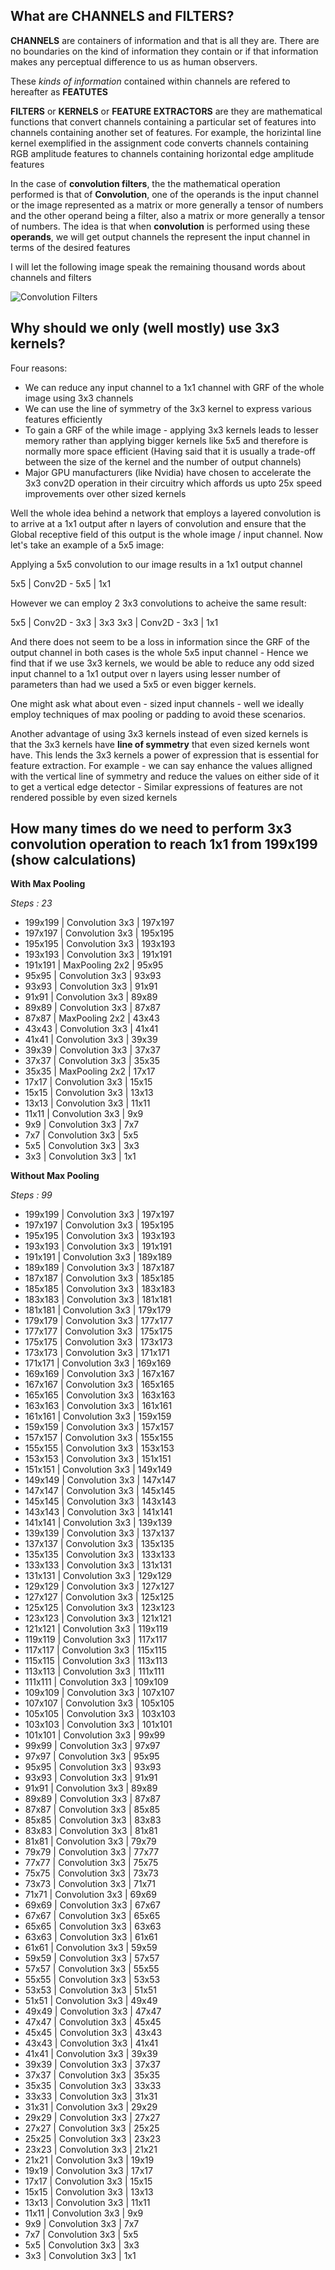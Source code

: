 ## What are **CHANNELS** and **FILTERS**?

**CHANNELS** are containers of information and that is all they are. There are no boundaries on the kind of information they contain or if that information makes any perceptual difference to us as human observers. 

These *kinds of information* contained within channels are refered to hereafter as **FEATUTES**

**FILTERS** or **KERNELS** or **FEATURE EXTRACTORS** are they are mathematical functions that convert channels containing a particular set of features into channels containing another set of features. For example, the horizintal line kernel exemplified in the assignment code converts channels containing RGB amplitude features to channels containing horizontal edge amplitude features

In the case of **convolution filters**, the the mathematical operation performed is that of **Convolution**, one of the operands is the input channel or the image represented as a matrix or more generally a tensor of numbers and the other operand being a filter, also a matrix or more generally a tensor of numbers. The idea is that when **convolution** is performed using these **operands**, we will get output channels the represent the input channel in terms of the desired features

I will let the following image speak the remaining thousand words about channels and filters

![Convolution Filters](https://github.com/anubhavsatpathy/EVA/blob/master/Session1/images/channels.png)

## Why should we only (well mostly) use 3x3 kernels?

Four reasons:

- We can reduce any input channel to a 1x1 channel with GRF of the whole image using 3x3 channels
- We can use the line of symmetry of the 3x3 kernel to express various features efficiently
- To gain a GRF of the while image - applying 3x3 kernels leads to lesser memory rather than applying bigger kernels like 5x5 and therefore is normally more space efficient (Having said that it is usually a trade-off between the size of the kernel and the number of output channels)
- Major GPU manufacturers (like Nvidia) have chosen to accelerate the 3x3 conv2D operation in their circuitry which affords us upto 25x speed improvements over other sized kernels

Well the whole idea behind a network that employs a layered convolution is to arrive at a 1x1 output after n layers of convolution and ensure that the Global receptive field of this output is the whole image / input channel. Now let's take an example of a 5x5 image:

Applying a 5x5 convolution to our image results in a 1x1 output channel

5x5 | Conv2D - 5x5 | 1x1

However we can employ 2 3x3 convolutions to acheive the same result:

5x5 | Conv2D - 3x3 | 3x3
3x3 | Conv2D - 3x3 | 1x1

And there does not seem to be a loss in information since the GRF of the output channel in both cases is the whole 5x5 input channel - Hence we find that if we use 3x3 kernels, we would be able to reduce any odd sized input channel to a 1x1 output over n layers using lesser number of parameters than had we used a 5x5 or even bigger kernels.

One might ask what about even - sized input channels - well we ideally employ techniques of max pooling or padding to avoid these scenarios.

Another advantage of using 3x3 kernels instead of even sized kernels is that the 3x3 kernels have **line of symmetry** that even sized kernels wont have. This lends the 3x3 kernels a power of expression that is essential for feature extraction. For example - we can say enhance the values alligned with the vertical line of symmetry and reduce the values on either side of it to get a vertical edge detector - Similar expressions of features are not rendered possible by even sized kernels


## How many times do we need to perform 3x3 convolution operation to reach 1x1 from 199x199 (show calculations)

**With Max Pooling**

*Steps : 23*

- 199x199 | Convolution 3x3 | 197x197
- 197x197 | Convolution 3x3 | 195x195
- 195x195 | Convolution 3x3 | 193x193
- 193x193 | Convolution 3x3 | 191x191
- 191x191 | MaxPooling 2x2 | 95x95
- 95x95 | Convolution 3x3 | 93x93
- 93x93 | Convolution 3x3 | 91x91
- 91x91 | Convolution 3x3 | 89x89
- 89x89 | Convolution 3x3 | 87x87
- 87x87 | MaxPooling 2x2 | 43x43
- 43x43 | Convolution 3x3 | 41x41
- 41x41 | Convolution 3x3 | 39x39
- 39x39 | Convolution 3x3 | 37x37
- 37x37 | Convolution 3x3 | 35x35
- 35x35 | MaxPooling 2x2 | 17x17
- 17x17 | Convolution 3x3 | 15x15
- 15x15 | Convolution 3x3 | 13x13
- 13x13 | Convolution 3x3 | 11x11
- 11x11 | Convolution 3x3 | 9x9
- 9x9 | Convolution 3x3 | 7x7
- 7x7 | Convolution 3x3 | 5x5
- 5x5 | Convolution 3x3 | 3x3
- 3x3 | Convolution 3x3 | 1x1

**Without Max Pooling** 

*Steps : 99*

- 199x199 | Convolution 3x3 | 197x197
- 197x197 | Convolution 3x3 | 195x195
- 195x195 | Convolution 3x3 | 193x193
- 193x193 | Convolution 3x3 | 191x191
- 191x191 | Convolution 3x3 | 189x189
- 189x189 | Convolution 3x3 | 187x187
- 187x187 | Convolution 3x3 | 185x185
- 185x185 | Convolution 3x3 | 183x183
- 183x183 | Convolution 3x3 | 181x181
- 181x181 | Convolution 3x3 | 179x179
- 179x179 | Convolution 3x3 | 177x177
- 177x177 | Convolution 3x3 | 175x175
- 175x175 | Convolution 3x3 | 173x173
- 173x173 | Convolution 3x3 | 171x171
- 171x171 | Convolution 3x3 | 169x169
- 169x169 | Convolution 3x3 | 167x167
- 167x167 | Convolution 3x3 | 165x165
- 165x165 | Convolution 3x3 | 163x163
- 163x163 | Convolution 3x3 | 161x161
- 161x161 | Convolution 3x3 | 159x159
- 159x159 | Convolution 3x3 | 157x157
- 157x157 | Convolution 3x3 | 155x155
- 155x155 | Convolution 3x3 | 153x153
- 153x153 | Convolution 3x3 | 151x151
- 151x151 | Convolution 3x3 | 149x149
- 149x149 | Convolution 3x3 | 147x147
- 147x147 | Convolution 3x3 | 145x145
- 145x145 | Convolution 3x3 | 143x143
- 143x143 | Convolution 3x3 | 141x141
- 141x141 | Convolution 3x3 | 139x139
- 139x139 | Convolution 3x3 | 137x137
- 137x137 | Convolution 3x3 | 135x135
- 135x135 | Convolution 3x3 | 133x133
- 133x133 | Convolution 3x3 | 131x131
- 131x131 | Convolution 3x3 | 129x129
- 129x129 | Convolution 3x3 | 127x127
- 127x127 | Convolution 3x3 | 125x125
- 125x125 | Convolution 3x3 | 123x123
- 123x123 | Convolution 3x3 | 121x121
- 121x121 | Convolution 3x3 | 119x119
- 119x119 | Convolution 3x3 | 117x117
- 117x117 | Convolution 3x3 | 115x115
- 115x115 | Convolution 3x3 | 113x113
- 113x113 | Convolution 3x3 | 111x111
- 111x111 | Convolution 3x3 | 109x109
- 109x109 | Convolution 3x3 | 107x107
- 107x107 | Convolution 3x3 | 105x105
- 105x105 | Convolution 3x3 | 103x103
- 103x103 | Convolution 3x3 | 101x101
- 101x101 | Convolution 3x3 | 99x99
- 99x99 | Convolution 3x3 | 97x97
- 97x97 | Convolution 3x3 | 95x95
- 95x95 | Convolution 3x3 | 93x93
- 93x93 | Convolution 3x3 | 91x91
- 91x91 | Convolution 3x3 | 89x89
- 89x89 | Convolution 3x3 | 87x87
- 87x87 | Convolution 3x3 | 85x85
- 85x85 | Convolution 3x3 | 83x83
- 83x83 | Convolution 3x3 | 81x81
- 81x81 | Convolution 3x3 | 79x79
- 79x79 | Convolution 3x3 | 77x77
- 77x77 | Convolution 3x3 | 75x75
- 75x75 | Convolution 3x3 | 73x73
- 73x73 | Convolution 3x3 | 71x71
- 71x71 | Convolution 3x3 | 69x69
- 69x69 | Convolution 3x3 | 67x67
- 67x67 | Convolution 3x3 | 65x65
- 65x65 | Convolution 3x3 | 63x63
- 63x63 | Convolution 3x3 | 61x61
- 61x61 | Convolution 3x3 | 59x59
- 59x59 | Convolution 3x3 | 57x57
- 57x57 | Convolution 3x3 | 55x55
- 55x55 | Convolution 3x3 | 53x53
- 53x53 | Convolution 3x3 | 51x51
- 51x51 | Convolution 3x3 | 49x49
- 49x49 | Convolution 3x3 | 47x47
- 47x47 | Convolution 3x3 | 45x45
- 45x45 | Convolution 3x3 | 43x43
- 43x43 | Convolution 3x3 | 41x41
- 41x41 | Convolution 3x3 | 39x39
- 39x39 | Convolution 3x3 | 37x37
- 37x37 | Convolution 3x3 | 35x35
- 35x35 | Convolution 3x3 | 33x33
- 33x33 | Convolution 3x3 | 31x31
- 31x31 | Convolution 3x3 | 29x29
- 29x29 | Convolution 3x3 | 27x27
- 27x27 | Convolution 3x3 | 25x25
- 25x25 | Convolution 3x3 | 23x23
- 23x23 | Convolution 3x3 | 21x21
- 21x21 | Convolution 3x3 | 19x19
- 19x19 | Convolution 3x3 | 17x17
- 17x17 | Convolution 3x3 | 15x15
- 15x15 | Convolution 3x3 | 13x13
- 13x13 | Convolution 3x3 | 11x11
- 11x11 | Convolution 3x3 | 9x9
- 9x9 | Convolution 3x3 | 7x7
- 7x7 | Convolution 3x3 | 5x5
- 5x5 | Convolution 3x3 | 3x3
- 3x3 | Convolution 3x3 | 1x1
